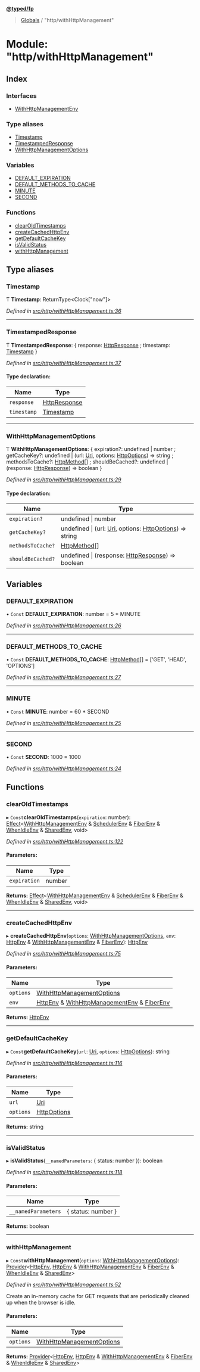 **[@typed/fp](../README.md)**

> [Globals](../globals.md) / "http/withHttpManagement"

# Module: "http/withHttpManagement"

## Index

### Interfaces

* [WithHttpManagementEnv](../interfaces/_http_withhttpmanagement_.withhttpmanagementenv.md)

### Type aliases

* [Timestamp](_http_withhttpmanagement_.md#timestamp)
* [TimestampedResponse](_http_withhttpmanagement_.md#timestampedresponse)
* [WithHttpManagementOptions](_http_withhttpmanagement_.md#withhttpmanagementoptions)

### Variables

* [DEFAULT\_EXPIRATION](_http_withhttpmanagement_.md#default_expiration)
* [DEFAULT\_METHODS\_TO\_CACHE](_http_withhttpmanagement_.md#default_methods_to_cache)
* [MINUTE](_http_withhttpmanagement_.md#minute)
* [SECOND](_http_withhttpmanagement_.md#second)

### Functions

* [clearOldTimestamps](_http_withhttpmanagement_.md#clearoldtimestamps)
* [createCachedHttpEnv](_http_withhttpmanagement_.md#createcachedhttpenv)
* [getDefaultCacheKey](_http_withhttpmanagement_.md#getdefaultcachekey)
* [isValidStatus](_http_withhttpmanagement_.md#isvalidstatus)
* [withHttpManagement](_http_withhttpmanagement_.md#withhttpmanagement)

## Type aliases

### Timestamp

Ƭ  **Timestamp**: ReturnType\<Clock[\"now\"]>

*Defined in [src/http/withHttpManagement.ts:36](https://github.com/TylorS/typed-fp/blob/41076ce/src/http/withHttpManagement.ts#L36)*

___

### TimestampedResponse

Ƭ  **TimestampedResponse**: { response: [HttpResponse](../interfaces/_http_httpresponse_.httpresponse.md) ; timestamp: [Timestamp](_http_withhttpmanagement_.md#timestamp)  }

*Defined in [src/http/withHttpManagement.ts:37](https://github.com/TylorS/typed-fp/blob/41076ce/src/http/withHttpManagement.ts#L37)*

#### Type declaration:

Name | Type |
------ | ------ |
`response` | [HttpResponse](../interfaces/_http_httpresponse_.httpresponse.md) |
`timestamp` | [Timestamp](_http_withhttpmanagement_.md#timestamp) |

___

### WithHttpManagementOptions

Ƭ  **WithHttpManagementOptions**: { expiration?: undefined \| number ; getCacheKey?: undefined \| (url: [Uri](_uri_exports_.uri.md), options: [HttpOptions](_http_httpenv_.md#httpoptions)) => string ; methodsToCache?: [HttpMethod](_http_httpmethod_.md#httpmethod)[] ; shouldBeCached?: undefined \| (response: [HttpResponse](../interfaces/_http_httpresponse_.httpresponse.md)) => boolean  }

*Defined in [src/http/withHttpManagement.ts:29](https://github.com/TylorS/typed-fp/blob/41076ce/src/http/withHttpManagement.ts#L29)*

#### Type declaration:

Name | Type |
------ | ------ |
`expiration?` | undefined \| number |
`getCacheKey?` | undefined \| (url: [Uri](_uri_exports_.uri.md), options: [HttpOptions](_http_httpenv_.md#httpoptions)) => string |
`methodsToCache?` | [HttpMethod](_http_httpmethod_.md#httpmethod)[] |
`shouldBeCached?` | undefined \| (response: [HttpResponse](../interfaces/_http_httpresponse_.httpresponse.md)) => boolean |

## Variables

### DEFAULT\_EXPIRATION

• `Const` **DEFAULT\_EXPIRATION**: number = 5 * MINUTE

*Defined in [src/http/withHttpManagement.ts:26](https://github.com/TylorS/typed-fp/blob/41076ce/src/http/withHttpManagement.ts#L26)*

___

### DEFAULT\_METHODS\_TO\_CACHE

• `Const` **DEFAULT\_METHODS\_TO\_CACHE**: [HttpMethod](_http_httpmethod_.md#httpmethod)[] = ['GET', 'HEAD', 'OPTIONS']

*Defined in [src/http/withHttpManagement.ts:27](https://github.com/TylorS/typed-fp/blob/41076ce/src/http/withHttpManagement.ts#L27)*

___

### MINUTE

• `Const` **MINUTE**: number = 60 * SECOND

*Defined in [src/http/withHttpManagement.ts:25](https://github.com/TylorS/typed-fp/blob/41076ce/src/http/withHttpManagement.ts#L25)*

___

### SECOND

• `Const` **SECOND**: 1000 = 1000

*Defined in [src/http/withHttpManagement.ts:24](https://github.com/TylorS/typed-fp/blob/41076ce/src/http/withHttpManagement.ts#L24)*

## Functions

### clearOldTimestamps

▸ `Const`**clearOldTimestamps**(`expiration`: number): [Effect](_effect_effect_.effect.md)\<[WithHttpManagementEnv](../interfaces/_http_withhttpmanagement_.withhttpmanagementenv.md) & [SchedulerEnv](../interfaces/_scheduler_schedulerenv_.schedulerenv.md) & [FiberEnv](../interfaces/_fiber_fiberenv_.fiberenv.md) & [WhenIdleEnv](../interfaces/_dom_whenidle_.whenidleenv.md) & [SharedEnv](../interfaces/_shared_core_services_sharedenv_.sharedenv.md), void>

*Defined in [src/http/withHttpManagement.ts:122](https://github.com/TylorS/typed-fp/blob/41076ce/src/http/withHttpManagement.ts#L122)*

#### Parameters:

Name | Type |
------ | ------ |
`expiration` | number |

**Returns:** [Effect](_effect_effect_.effect.md)\<[WithHttpManagementEnv](../interfaces/_http_withhttpmanagement_.withhttpmanagementenv.md) & [SchedulerEnv](../interfaces/_scheduler_schedulerenv_.schedulerenv.md) & [FiberEnv](../interfaces/_fiber_fiberenv_.fiberenv.md) & [WhenIdleEnv](../interfaces/_dom_whenidle_.whenidleenv.md) & [SharedEnv](../interfaces/_shared_core_services_sharedenv_.sharedenv.md), void>

___

### createCachedHttpEnv

▸ **createCachedHttpEnv**(`options`: [WithHttpManagementOptions](_http_withhttpmanagement_.md#withhttpmanagementoptions), `env`: [HttpEnv](../interfaces/_http_httpenv_.httpenv.md) & [WithHttpManagementEnv](../interfaces/_http_withhttpmanagement_.withhttpmanagementenv.md) & [FiberEnv](../interfaces/_fiber_fiberenv_.fiberenv.md)): [HttpEnv](../interfaces/_http_httpenv_.httpenv.md)

*Defined in [src/http/withHttpManagement.ts:75](https://github.com/TylorS/typed-fp/blob/41076ce/src/http/withHttpManagement.ts#L75)*

#### Parameters:

Name | Type |
------ | ------ |
`options` | [WithHttpManagementOptions](_http_withhttpmanagement_.md#withhttpmanagementoptions) |
`env` | [HttpEnv](../interfaces/_http_httpenv_.httpenv.md) & [WithHttpManagementEnv](../interfaces/_http_withhttpmanagement_.withhttpmanagementenv.md) & [FiberEnv](../interfaces/_fiber_fiberenv_.fiberenv.md) |

**Returns:** [HttpEnv](../interfaces/_http_httpenv_.httpenv.md)

___

### getDefaultCacheKey

▸ `Const`**getDefaultCacheKey**(`url`: [Uri](_uri_exports_.uri.md), `options`: [HttpOptions](_http_httpenv_.md#httpoptions)): string

*Defined in [src/http/withHttpManagement.ts:116](https://github.com/TylorS/typed-fp/blob/41076ce/src/http/withHttpManagement.ts#L116)*

#### Parameters:

Name | Type |
------ | ------ |
`url` | [Uri](_uri_exports_.uri.md) |
`options` | [HttpOptions](_http_httpenv_.md#httpoptions) |

**Returns:** string

___

### isValidStatus

▸ **isValidStatus**(`__namedParameters`: { status: number  }): boolean

*Defined in [src/http/withHttpManagement.ts:118](https://github.com/TylorS/typed-fp/blob/41076ce/src/http/withHttpManagement.ts#L118)*

#### Parameters:

Name | Type |
------ | ------ |
`__namedParameters` | { status: number  } |

**Returns:** boolean

___

### withHttpManagement

▸ `Const`**withHttpManagement**(`options`: [WithHttpManagementOptions](_http_withhttpmanagement_.md#withhttpmanagementoptions)): [Provider](_effect_provide_.md#provider)\<[HttpEnv](../interfaces/_http_httpenv_.httpenv.md), [HttpEnv](../interfaces/_http_httpenv_.httpenv.md) & [WithHttpManagementEnv](../interfaces/_http_withhttpmanagement_.withhttpmanagementenv.md) & [FiberEnv](../interfaces/_fiber_fiberenv_.fiberenv.md) & [WhenIdleEnv](../interfaces/_dom_whenidle_.whenidleenv.md) & [SharedEnv](../interfaces/_shared_core_services_sharedenv_.sharedenv.md)>

*Defined in [src/http/withHttpManagement.ts:52](https://github.com/TylorS/typed-fp/blob/41076ce/src/http/withHttpManagement.ts#L52)*

Create an in-memory cache for GET requests that are periodically cleaned up when the browser
is idle.

#### Parameters:

Name | Type |
------ | ------ |
`options` | [WithHttpManagementOptions](_http_withhttpmanagement_.md#withhttpmanagementoptions) |

**Returns:** [Provider](_effect_provide_.md#provider)\<[HttpEnv](../interfaces/_http_httpenv_.httpenv.md), [HttpEnv](../interfaces/_http_httpenv_.httpenv.md) & [WithHttpManagementEnv](../interfaces/_http_withhttpmanagement_.withhttpmanagementenv.md) & [FiberEnv](../interfaces/_fiber_fiberenv_.fiberenv.md) & [WhenIdleEnv](../interfaces/_dom_whenidle_.whenidleenv.md) & [SharedEnv](../interfaces/_shared_core_services_sharedenv_.sharedenv.md)>
